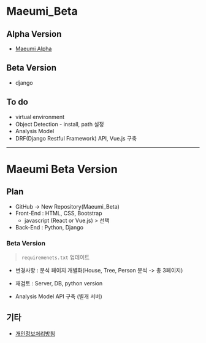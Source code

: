 # Maeumi_Beta

## Alpha Version
* [Maeumi Alpha](https://github.com/yuueuni/IITP_Project)

## Beta Version
* django

## To do
* virtual environment
* Object Detection - install, path 설정
* Analysis Model
* DRF(Django Restful Framework) API, Vue.js 구축

---
# Maeumi Beta Version

## Plan
* GitHub -> New Repository(Maeumi_Beta)
* Front-End : HTML, CSS, Bootstrap
    * javascript (React or Vue.js) > 선택
* Back-End : Python, Django

### Beta Version
> `requiremenets.txt` 업데이트

* 변경사항 : 분석 페이지 개별화(House, Tree, Person 분석 -> 총 3페이지)
* 재검토 : Server, DB, python version

* Analysis Model API 구축 (별개 서버)

## 기타
* [개인정보처리방침](https://www.privacy.go.kr/a3sc/per/inf/perInfStep01.do)